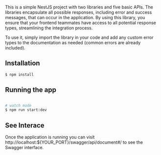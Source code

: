 This is a simple NestJS project with two libraries and five basic APIs. The libraries encapsulate all possible responses, including error and success messages, that can occur in the application. By using this library, you ensure that your frontend teammates have access to all potential response types, streamlining the integration process. 

To use it, simply import the library in your code and add any custom error types to the documentation as needed (common errors are already included).


## Installation

```bash
$ npm install
```

## Running the app

```bash

# watch mode
$ npm run start:dev
```

## See Interace 
Once the application is running you can visit http://localhost:${YOUR_PORT}/swagger/api/document#/ to see the Swagger interface.

